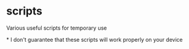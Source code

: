 # scripts
Various useful scripts for temporary use

\* I don't guarantee that these scripts will work properly on your device